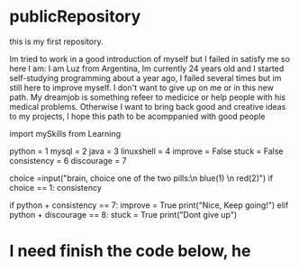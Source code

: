 # publicRepository
this is my first repository.

Im tried to work in a good introduction of myself but I failed in satisfy me so here I am:
I am Luz from Argentina, Im currently 24 years old and I started self-studying programming about a year ago, I failed several times but 
im still here to improve myself. I don't want to give up on me or in this new path. My dreamjob is something refeer to medicice or help people with his medical problems. Otherwise I want to bring back good and creative ideas to my projects, I hope this path to be acomppanied with good people

import mySkills from Learning


python = 1
mysql = 2
java = 3
linuxshell = 4
improve = False
stuck = False
consistency = 6
discourage = 7

choice =input("brain, choice one of the two pills:\n blue(1) \n red(2)")
    if choice == 1: 
        consistency
        
if python + consistency ==  7:
    improve = True
    print("Nice, Keep going!")
elif python + discourage == 8:
    stuck = True
    print("Dont give up")

# I need finish the code below, he

